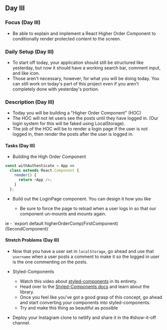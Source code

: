 ## Day III

### Focus (Day III)

- Be able to explain and implement a React Higher Order Component to conditionally render protected content to the screen.

### Daily Setup (Day III)

- To start off today, your application should still be structured like yesterday, but now it should have a working search bar, comment input, and like icon.
- Those aren't necessary, however, for what you will be doing today. You can still work on today's part of this project even if you aren't completely done with yesterday's portion.

### Description (Day III)

- Today you will be building a "Higher Order Component" (HOC)
- The HOC will not let users see the posts until they have logged in. (Our login system for this will be faked using LocalStorage).
- The job of the HOC will be to render a login page if the user is not logged in, then render the posts after the user is logged in.

#### Tasks (Day III)

<!-- - Create a `<PostsPage />` component in your `components/PostsContainer` directory.

  - You'll have to move a lot of what is rendered in `app.js` to this new component
  - In app.js, render the `PostsPage` component.
  - Make sure the app working as it was before since it has been re-factored now.
  - This is to ensure that we clean up our App component a little bit before we re-factor it to be wrapped up in an HOC -->

- Building the High Order Component

  <!-- - Create a directory called `authentication` -->
  <!-- - Inside that directory create a HOC called `withAuthenticate`. This is where all of the magic is going to happen. -->
  <!-- - This component should be able to take in a component as an argument, and it will return a `class` component. -->
  <!-- - Inside of `withAuthenticate's` render method, you'll want to return the Component that gets passed into it. -->
  <!-- - Be sure to export. -->
  <!-- - Head over to App.js and `import` in our new `withAuthenticate` Higher Order Component. -->
  <!-- - Set a new const called `ComponentFromWithAuthenticate`, and set it's value to the HOC invoked, with `PostsPage` passed in. -->
  <!-- - Inside `App`, you should now render `ComponentFromWithAuthenticate` in place of `PostsPage`. -->
  <!-- - If this worked correctly, then everything should render as it used to.
  - `withAuthenticate` will look a lot like this when you're done setting it up. -->

```js
const withAuthenticate = App =>
  class extends React.Component {
    render() {
      return <App />;
    }
  };
```

- Build out the LoginPage component. You can design it how you like

  <!-- - In your `components` directory, create a directory called `Login` and add a new file called `Login.js`. -->
  <!-- - There should be a `username` input, a `password` input, and a `Login` button. -->
  <!-- - The component should invoke the `login` function in `Login.js` when a user logs in. -->
  <!-- - This login function should set a `username` on `localStorage`. You'll need to check local storage to see if a user is logged in. -->
  - Be sure to force the page to reload when a user logs in so that our component un-mounts and mounts again.

<!-- - Extending the functionality of the HOC to conditionally render the `LoginPage` or the `App` -->

  <!-- - First, we need to change our `withAuthenticate` HOC to return a second function that will take in a second component (which will be the `LoginPage`). This will look like a "double arrow" function - `const withAuthenticate = PostsPage => LoginPage => {}`. -->
  <!-- - In `App.js`, we can now invoke the HOC function twice (which is called currying). The first time it's invoked, pass in `PostsPage`. The second time, pass in `LoginPage` (which you'll need to import here). -->ie - `export default higherOrderComp(FirstComponent)(SecondComponent)` 
  <!-- - Inside of the class component that the inner function in `withAuthenticate` returns, we need to add a constructor to hold our state data. -->
  <!-- - On state we need a `loggedIn` boolean flag. -->
  <!-- - In `componentDidMount` we need to check `localStorage` to see if a user is logged in, and setState accordingly. -->
  <!-- - Inside of the render function we will check `if a user is logged in` from the state boolean flag -->
  <!-- - If a user is logged in we will return the `<PostsPage />`, else we will return the `<LoginPage>` -->

#### Stretch Problems (Day III)

- Now that you have a user set in `localStorage`, go ahead and use that `username` when a user posts a comment to make it so the logged in user is the one commenting on the posts.
- Styled-Components

  - Watch this video about [styled-components](https://youtu.be/bIK2NwoK9xk) in its entirety.
  - Head over to the [Styled-Components docs](https://www.styled-components.com/) and learn about the library.
  - Once you feel like you've got a good grasp of this concept, go ahead and start converting your components into styled-components.
  - Try and make this thing as beautiful as possible

- Deploy your Instagram clone to netlify and share it in the #show-it-off channel.
